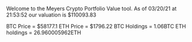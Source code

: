 Welcome to the Meyers Crypto Portfolio Value tool. 
As of 03/20/21 at 21:53:52 our valuation is $110093.83 

BTC Price = $58177.1
 ETH Price = $1796.22
BTC Holdings = 1.06BTC
 ETH holdings = 26.960005962ETH 
